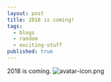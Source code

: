 ```yaml
---
layout: post
title: 2018 is coming!
tags:
  - blogs
  - random
  - exciting-stuff
published: true
---
```


2018 is coming.
![avatar-icon.png]({{site.baseurl}}/img/avatar-icon.png)

